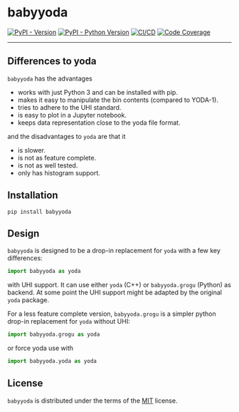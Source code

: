 # babyyoda

[![PyPI - Version](https://img.shields.io/pypi/v/babyyoda.svg)](https://pypi.org/project/babyyoda)
[![PyPI - Python Version](https://img.shields.io/pypi/pyversions/babyyoda.svg)](https://pypi.org/project/babyyoda)
[![CI/CD](https://github.com/APN-Pucky/babyyoda/actions/workflows/ci.yml/badge.svg)](https://github.com/APN-Pucky/babyyoda/actions/workflows/ci.yml)
[![Code Coverage](https://codecov.io/gh/APN-Pucky/babyyoda/graph/badge.svg?branch=master)](https://codecov.io/gh/APN-Pucky/babyyoda?branch=master)

______________________________________________________________________

## Differences to yoda

`babyyoda` has the advantages

- works with just Python 3 and can be installed with pip.
- makes it easy to manipulate the bin contents (compared to YODA-1).
- tries to adhere to the UHI standard.
- is easy to plot in a Jupyter notebook.
- keeps data representation close to the yoda file format.

and the disadvantages to `yoda` are that it

- is slower.
- is not as feature complete.
- is not as well tested.
- only has histogram support.

## Installation

```console
pip install babyyoda
```

## Design

`babyyoda` is designed to be a drop-in replacement for `yoda` with a few key differences:

```python
import babyyoda as yoda
```

with UHI support.
It can use either `yoda` (C++) or `babyyoda.grogu` (Python) as backend.
At some point the UHI support might be adapted by the original `yoda` package.

For a less feature complete version, `babyyoda.grogu` is a simpler python drop-in replacement for `yoda` without UHI:

```python
import babyyoda.grogu as yoda
```

or force yoda use with

```python
import babyyoda.yoda as yoda
```

## License

`babyyoda` is distributed under the terms of the [MIT](https://spdx.org/licenses/MIT.html) license.
